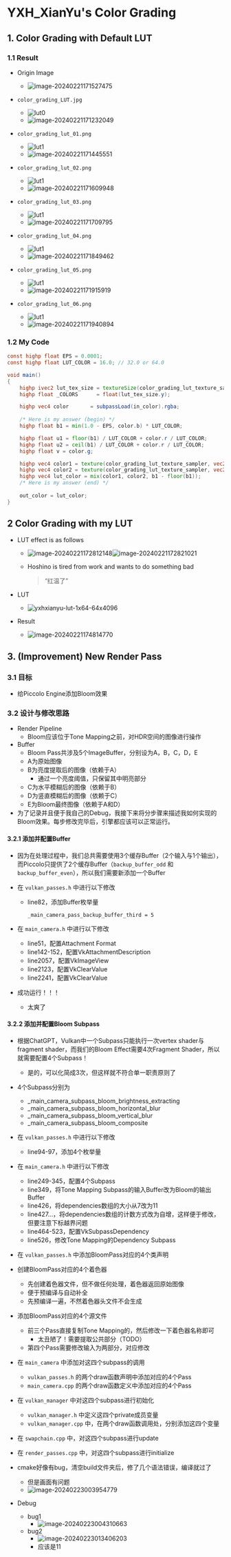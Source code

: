 # YXH_XianYu's Color Grading

## 1. Color Grading with Default LUT

### 1.1 Result

* Origin Image
  * ![image-20240221171527475](./README/image-20240221171527475.png)
  
* `color_grading_LUT.jpg`
  * ![lut0](./engine/asset/texture/lut/color_grading_LUT.jpg)
  * ![image-20240221171232049](./README/image-20240221171232049.png)

* `color_grading_lut_01.png`

  * ![lut1](./engine/asset/texture/lut/color_grading_lut_01.png)
  * ![image-20240221171445551](./README/image-20240221171445551.png)

* `color_grading_lut_02.png`

  * ![lut1](./engine/asset/texture/lut/color_grading_lut_02.png)
  * ![image-20240221171609948](./README/image-20240221171609948.png)

* `color_grading_lut_03.png`

  * ![lut1](./engine/asset/texture/lut/color_grading_lut_03.png)
  * ![image-20240221171709795](./README/image-20240221171709795.png)

* `color_grading_lut_04.png`

  * ![lut1](./engine/asset/texture/lut/color_grading_lut_04.png)
  * ![image-20240221171849462](./README/image-20240221171849462.png)

* `color_grading_lut_05.png`

  * ![lut1](./engine/asset/texture/lut/color_grading_lut_05.png)
  * ![image-20240221171915919](./README/image-20240221171915919.png)

* `color_grading_lut_06.png`

  * ![lut1](./engine/asset/texture/lut/color_grading_lut_06.png)
  * ![image-20240221171940894](./README/image-20240221171940894.png)

### 1.2 My Code

```glsl
const highp float EPS = 0.0001;
const highp float LUT_COLOR = 16.0; // 32.0 or 64.0

void main()
{
    highp ivec2 lut_tex_size = textureSize(color_grading_lut_texture_sampler, 0);
    highp float _COLORS      = float(lut_tex_size.y);

    highp vec4 color       = subpassLoad(in_color).rgba;
    
	/* Here is my answer (begin) */
    highp float b1 = min(1.0 - EPS, color.b) * LUT_COLOR;

    highp float u1 = floor(b1) / LUT_COLOR + color.r / LUT_COLOR;
    highp float u2 = ceil(b1) / LUT_COLOR + color.r / LUT_COLOR;
    highp float v = color.g;

    highp vec4 color1 = texture(color_grading_lut_texture_sampler, vec2(u1, v));
    highp vec4 color2 = texture(color_grading_lut_texture_sampler, vec2(u2, v));
    highp vec4 lut_color = mix(color1, color2, b1 - floor(b1));
	/* Here is my answer (end) */
    
    out_color = lut_color;
}
```

## 2 Color Grading with my LUT

* LUT effect is as follows

  * ![image-20240221172812148](./README/image-20240221172812148.png)![image-20240221172821021](./README/image-20240221172821021.png)
  * Hoshino is tired from work and wants to do something bad

    > “红温了”

* LUT

  * ![yxhxianyu-lut-1x64-64x4096](./README/yxhxianyu-lut-1x64-64x4096.png)

* Result

  * ![image-20240221174814770](./README/image-20240221174814770.png)

## 3. (Improvement) New Render Pass

### 3.1 目标

* 给Piccolo Engine添加Bloom效果

### 3.2 设计与修改思路

* Render Pipeline
  * Bloom应该位于Tone Mapping之前，对HDR空间的图像进行操作
* Buffer
  * Bloom Pass共涉及5个ImageBuffer，分别设为A，B，C，D，E
  * A为原始图像
  * B为亮度提取后的图像（依赖于A）
    * 通过一个亮度阈值，只保留其中明亮部分
  * C为水平模糊后的图像（依赖于B）
  * D为竖直模糊后的图像（依赖于C）
  * E为Bloom最终图像（依赖于A和D）
* 为了记录并且便于我自己的Debug，我接下来将分步骤来描述我如何实现的Bloom效果。每步修改完毕后，引擎都应该可以正常运行。

#### 3.2.1 添加并配置Buffer

* 因为在处理过程中，我们总共需要使用3个缓存Buffer（2个输入与1个输出），而Piccolo只提供了2个缓存Buffer（`backup_buffer_odd` 和 `backup_buffer_even`），所以我们需要新添加一个Buffer

* 在 `vulkan_passes.h` 中进行以下修改

  * line82，添加Buffer枚举量

    `_main_camera_pass_backup_buffer_third = 5`

* 在 `main_camera.h` 中进行以下修改

  * line51，配置Attachment Format
  * line142-152，配置VkAttachmentDescription
  * line2057，配置VkImageView
  * line2123，配置VkClearValue
  * line2241，配置VkClearValue

* 成功运行！！！

  * 太爽了

#### 3.2.2 添加并配置Bloom Subpass

* 根据ChatGPT，Vulkan中一个Subpass只能执行一次vertex shader与fragment shader，而我们的Bloom Effect需要4次Fragment Shader，所以就需要配置4个Subpass！
  * 是的，可以化简成3次，但这样就不符合单一职责原则了
* 4个Subpass分别为
  * _main_camera_subpass_bloom_brightness_extracting
  * _main_camera_subpass_bloom_horizontal_blur
  * _main_camera_subpass_bloom_vertical_blur
  * _main_camera_subpass_bloom_composite
* 在 `vulkan_passes.h` 中进行以下修改
  * line94-97，添加4个枚举量
* 在 `main_camera.h` 中进行以下修改
  * line249-345，配置4个Subpass
  * line349，将Tone Mapping Subpass的输入Buffer改为Bloom的输出Buffer
  * line426，将dependencies数组的大小从7改为11
  * line427...，将dependencies数组的计数方式改为自增，这样便于修改，但要注意下标越界问题
  * line464-523，配置VkSubpassDependency
  * line526，修改Tone Mapping的Dependency Subpass
* 在 `vulkan_passes.h` 中添加BloomPass对应的4个类声明
* 创建BloomPass对应的4个着色器
  * 先创建着色器文件，但不做任何处理，着色器返回原始图像
  * 便于预编译与自动补全
  * 先预编译一遍，不然着色器头文件不会生成
* 添加BloomPass对应的4个源文件
  * 前三个Pass直接复制Tone Mapping的，然后修改一下着色器名称即可
    * 太丑陋了！需要提取公共部分（TODO）
  * 第四个Pass需要修改输入为两部分，对应修改
* 在 `main_camera` 中添加对这四个subpass的调用
  * `vulkan_passes.h` 的两个draw函数声明中添加对应的4个Pass
  * `main_camera.cpp` 的两个draw函数定义中添加对应的4个Pass
* 在 `vulkan_manager` 中对这四个subpass进行初始化
  * `vulkan_manager.h` 中定义这四个private成员变量
  * `vulkan_manager.cpp` 中，在两个draw函数调用处，分别添加这四个变量
* 在 `swapchain.cpp` 中，对这四个subpass进行update
* 在 `render_passes.cpp` 中，对这四个subpass进行initialize
* cmake好像有bug，清空build文件夹后，修了几个语法错误，编译就过了
  * 但是画面有问题
  * ![image-20240223003954779](./README/image-20240223003954779.png)

* Debug
  * bug1
    * ![image-20240223004310663](./README/image-20240223004310663.png)
  * bug2
    * ![image-20240223013406203](./README/image-20240223013406203.png)
    * 应该是11
